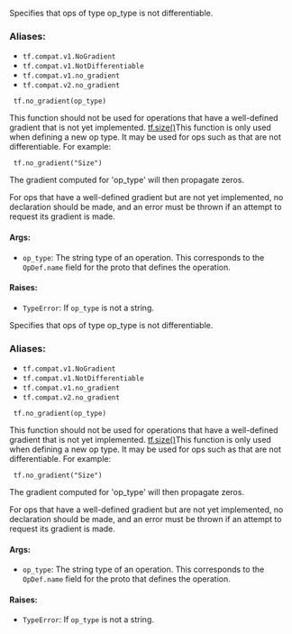 
Specifies that ops of type op_type is not differentiable.
### Aliases:
- `tf.compat.v1.NoGradient`
- `tf.compat.v1.NotDifferentiable`
- `tf.compat.v1.no_gradient`
- `tf.compat.v2.no_gradient`

```
 tf.no_gradient(op_type)
```

This function should not be used for operations that have a well-defined gradient that is not yet implemented.
[tf.size()](https://www.tensorflow.org/api_docs/python/tf/size)This function is only used when defining a new op type. It may be used for ops such as  that are not differentiable. For example:


```
 tf.no_gradient("Size")
```

The gradient computed for 'op_type' will then propagate zeros.

For ops that have a well-defined gradient but are not yet implemented, no declaration should be made, and an error must be thrown if an attempt to request its gradient is made.
#### Args:
- `op_type`: The string type of an operation. This corresponds to the `OpDef.name` field for the proto that defines the operation.
#### Raises:
- `TypeError`: If `op_type` is not a string.

Specifies that ops of type op_type is not differentiable.
### Aliases:
- `tf.compat.v1.NoGradient`
- `tf.compat.v1.NotDifferentiable`
- `tf.compat.v1.no_gradient`
- `tf.compat.v2.no_gradient`

```
 tf.no_gradient(op_type)
```

This function should not be used for operations that have a well-defined gradient that is not yet implemented.
[tf.size()](https://www.tensorflow.org/api_docs/python/tf/size)This function is only used when defining a new op type. It may be used for ops such as  that are not differentiable. For example:


```
 tf.no_gradient("Size")
```

The gradient computed for 'op_type' will then propagate zeros.

For ops that have a well-defined gradient but are not yet implemented, no declaration should be made, and an error must be thrown if an attempt to request its gradient is made.
#### Args:
- `op_type`: The string type of an operation. This corresponds to the `OpDef.name` field for the proto that defines the operation.
#### Raises:
- `TypeError`: If `op_type` is not a string.

